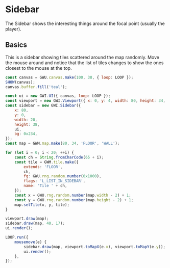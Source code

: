 # Sidebar

The Sidebar shows the interesting things around the focal point (usually the player).

## Basics

This is a sidebar showing tiles scattered around the map randomly. Move the mouse around and notice that the list of tiles changes to show the ones closest to the mouse at the top.

```js
const canvas = GWU.canvas.make(100, 38, { loop: LOOP });
SHOW(canvas);
canvas.buffer.fill('teal');

const ui = new GWI.UI({ canvas, loop: LOOP });
const viewport = new GWI.Viewport({ x: 0, y: 4, width: 80, height: 34, ui });
const sidebar = new GWI.Sidebar({
    x: 80,
    y: 0,
    width: 20,
    height: 38,
    ui,
    bg: 0x234,
});
const map = GWM.map.make(80, 34, 'FLOOR', 'WALL');

for (let i = 0; i < 20; ++i) {
    const ch = String.fromCharCode(65 + i);
    const tile = GWM.tile.make({
        extends: 'FLOOR',
        ch,
        fg: GWU.rng.random.number(0x1000),
        flags: 'L_LIST_IN_SIDEBAR',
        name: 'Tile ' + ch,
    });
    const x = GWU.rng.random.number(map.width - 2) + 1;
    const y = GWU.rng.random.number(map.height - 2) + 1;
    map.setTile(x, y, tile);
}

viewport.draw(map);
sidebar.draw(map, 40, 17);
ui.render();

LOOP.run({
    mousemove(e) {
        sidebar.draw(map, viewport.toMapX(e.x), viewport.toMapY(e.y));
        ui.render();
    },
});
```
